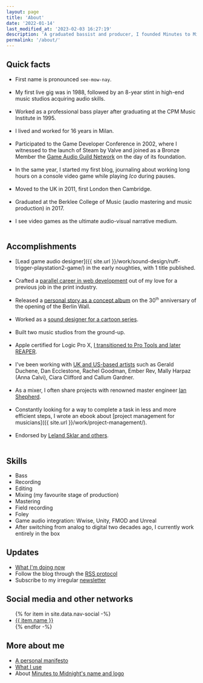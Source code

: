 ```yaml
---
layout: page
title: 'About'
date: '2022-01-14'
last_modified_at: '2023-02-03 16:27:19'
description: 'A graduated bassist and producer, I founded Minutes to Midnight to release my music and provide services such as sound design, game audio, bass tracks and production.'
permalink: '/about/'
---
```

## Quick facts

- First name is pronounced `see-mow-nay`.
  <br><br>
- My first live gig was in 1988, followed by an 8-year stint in high-end music studios acquiring audio skills.
  <br><br>
- Worked as a professional bass player after graduating at the CPM Music Institute in 1995.
  <br><br>
- I lived and worked for 16 years in Milan.
  <br><br>
- Participated to the Game Developer Conference in 2002, where I witnessed to the launch of Steam by Valve and joined as a Bronze Member the [Game Audio Guild Network](/work/sound-design/ruff-trigger-playstation2-game/#game-developer-conference-and-gang) on the day of its foundation.
  <br><br>
- In the same year, I started my first blog, journaling about working long hours on a console video game while playing *Ico* during pauses.
  <br><br>
- Moved to the UK in 2011, first London then Cambridge.
  <br><br>
- Graduated at the Berklee College of Music (audio mastering and music production) in 2017.
  <br><br>
- I see video games as the ultimate audio-visual narrative medium.
  <br><br>

## Accomplishments

- [Lead game audio designer]({{ site.url }}/work/sound-design/ruff-trigger-playstation2-game/) in the early noughties, with 1 title published.
  <br><br>
- Crafted a [parallel career in web development](https://simonesilvestroni.com) out of my love for a previous job in the print industry.
  <br><br>
- Released a [personal story as a concept album](/work/music/after-1989/) on the 30<sup><small>th</small></sup> anniversary of the opening of the Berlin Wall.
  <br><br>
- Worked as a [sound designer for a cartoon series](/work/sound-design/car-city-cartoon/).
  <br><br>
- Built two music studios from the ground-up.
  <br><br>
- Apple certified for Logic Pro X, [I transitioned to Pro Tools and later REAPER](/blog/daw-from-logic-to-pro-tools-to-reaper-part-1/).
  <br><br>
- I've been working with [UK and US-based artists](/work/music-production/) such as Gerald Duchene, Dan Ecclestone, Rachel Goodman, Ember Rev, Mally Harpaz (Anna Calvi), Ciara Clifford and Callum Gardner.
  <br><br>
- As a mixer, I often share projects with renowned master engineer [Ian Shepherd](https://productionadvice.co.uk/about/).
  <br><br>
- Constantly looking for a way to complete a task in less and more efficient steps, I wrote an ebook about [project management for musicians]({{ site.url }}/work/project-management/).
  <br><br>
- Endorsed by [Leland Sklar and others](/work/endorsements/).
  <br><br>

## Skills

- Bass
- Recording
- Editing
- Mixing (my favourite stage of production)
- Mastering
- Field recording
- Foley
- Game audio integration: Wwise, Unity, FMOD and Unreal
- After switching from analog to digital two decades ago, I currently work entirely in the box

## Updates

- [What I'm doing now](/now/)
- Follow the blog through the [RSS protocol](/rss/)
- Subscribe to my irregular [newsletter](/newsletter/)

## Social media and other networks

<ul>
  {% for item in site.data.nav-social -%}
  <li><a href="{{ item.link }}" title="{{ item.name }}">{{ item.name }}</a></li>
  {% endfor -%}
</ul>

## More about me

- [A personal manifesto](/manifesto/)
- [What I use](/uses/)
- About [Minutes to Midnight's name and logo](/about/name-and-logo/)